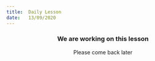 ```yaml
---
title:  Daily Lesson
date:   13/09/2020
---
```


### <center>We are working on this lesson</center>
<center>Please come back later</center>